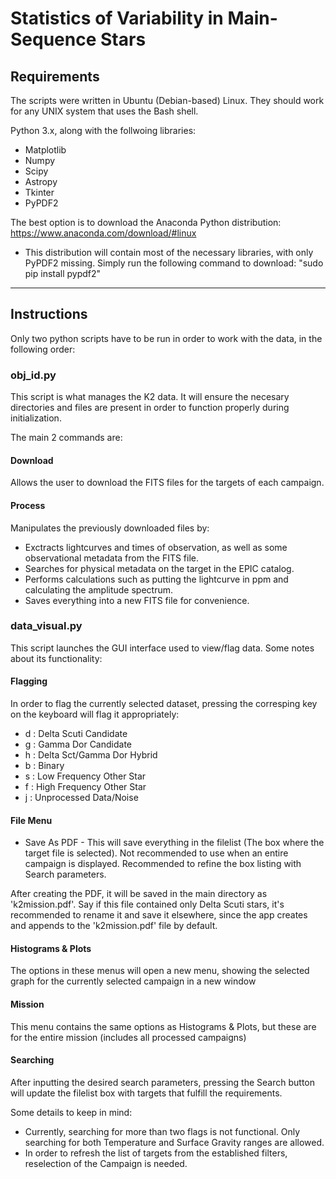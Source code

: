# Statistics of Variability in Main-Sequence Stars

## Requirements

The scripts were written in Ubuntu (Debian-based) Linux. They should work for any UNIX system that uses the Bash shell.


Python 3.x, along with the follwoing libraries:
- Matplotlib
- Numpy
- Scipy
- Astropy
- Tkinter
- PyPDF2

The best option is to download the Anaconda Python distribution: https://www.anaconda.com/download/#linux
- This distribution will contain most of the necessary libraries, with only PyPDF2 missing.
  Simply run the following command to download:  "sudo pip install pypdf2"

------

## Instructions

Only two python scripts have to be run in order to work with the data, in the following order:

### obj_id.py

This script is what manages the K2 data. It will ensure the necesary directories and files are present in order to function properly during initialization.

The main 2 commands are:

#### Download

Allows the user to download the FITS files for the targets of each campaign.

#### Process

Manipulates the previously downloaded files by:
- Exctracts lightcurves and times of observation, as well as some observational metadata from the FITS file.
- Searches for physical metadata on the target in the EPIC catalog.
- Performs calculations such as putting the lightcurve in ppm and calculating the amplitude spectrum.
- Saves everything into a new FITS file for convenience.

### data_visual.py

This script launches the GUI interface used to view/flag data. Some notes about its functionality:

#### Flagging

In order to flag the currently selected dataset, pressing the corresping key on the keyboard will flag it appropriately:
- d : Delta Scuti Candidate
- g : Gamma Dor Candidate
- h : Delta Sct/Gamma Dor Hybrid
- b : Binary
- s : Low Frequency Other Star
- f : High Frequency Other Star
- j : Unprocessed Data/Noise

#### File Menu

- Save As PDF -
This will save everything in the filelist (The box where the target file is selected). Not recommended to use when an entire campaign is displayed. Recommended to refine the box listing with Search parameters.

After creating the PDF, it will be saved in the main directory as 'k2mission.pdf'. Say if this file contained only Delta Scuti stars, it's recommended to rename it and save it elsewhere, since the app creates and appends to the 'k2mission.pdf' file by default.

#### Histograms & Plots

The options in these menus will open a new menu, showing the selected graph for the currently selected campaign in a new window

#### Mission

This menu contains the same options as Histograms & Plots, but these are for the entire mission (includes all processed campaigns)

#### Searching

After inputting the desired search parameters, pressing the Search button will update the filelist box with targets that fulfill the requirements.

Some details to keep in mind:
- Currently, searching for more than two flags is not functional. Only searching for both Temperature and Surface Gravity ranges are allowed.
- In order to refresh the list of targets from the established filters, reselection of the Campaign is needed.

